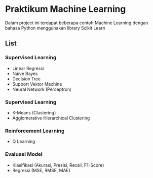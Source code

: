 
# Praktikum Machine Learning

Dalam project ini terdapat beberapa contoh Machine Learning dengan bahasa Python menggunakan library Scikit Learn


## List
### Supervised Learning
- Linear Regressi
- Naive Bayes
- Decision Tree
- Support Vektor Machine
- Neural Network (Perceptron)

### Supervised Learning
- K-Means (Clustering)
- Agglomerative Hierarchical Clustering

### Reinforcement Learning
- Q Learning

### Evaluasi Model
- Klasifikasi (Akurasi, Presisi, Recall, F1-Score)
- Regressi (MSE, RMSE, MAE)